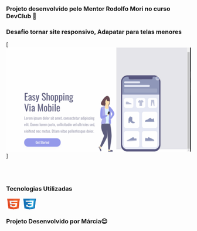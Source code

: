 ### Projeto desenvolvido pelo Mentor Rodolfo Mori no curso  DevClub 🚀

### Desafio tornar site responsivo, Adapatar para telas menores


[<img src="img/tela-projeto-shopping.gif">]




<br>
<br>

### Tecnologias Utilizadas

  <img align="center" alt="HTML" height="30" width="40" src="https://raw.githubusercontent.com/devicons/devicon/master/icons/html5/html5-original.svg">

  <img align="center" alt="CSS" height="30" width="40" src="https://raw.githubusercontent.com/devicons/devicon/master/icons/css3/css3-original.svg">
  

### Projeto Desenvolvido por Márcia😊

